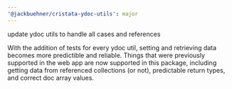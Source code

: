 ```yaml
---
'@jackbuehner/cristata-ydoc-utils': major
---
```


update ydoc utils to handle all cases and references

With the addition of tests for every ydoc util, setting and retrieving data becomes more predictible and reliable. Things that were previously supported in the web app are now supported in this package, including getting data from referenced collections (or not), predictable return types, and correct doc array values.

